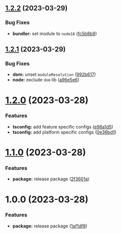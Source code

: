 ## [1.2.2](https://github.com/brycked/ts-config/compare/v1.2.1...v1.2.2) (2023-03-29)


### Bug Fixes

* **bundler:** set module to `node16` ([fc5b8b9](https://github.com/brycked/ts-config/commit/fc5b8b946421bad8e6491b0baa5e238830ed3b10))

## [1.2.1](https://github.com/brycked/ts-config/compare/v1.2.0...v1.2.1) (2023-03-29)

### Bug Fixes

- **dom:** unset `moduleResolution` ([992b617](https://github.com/brycked/ts-config/commit/992b617b000d46e7e6a0c53b177d096cae66622d))
- **node:** exclude `dom` lib ([a96e5e6](https://github.com/brycked/ts-config/commit/a96e5e6120d976e202a29889986444d10feaf0e7))

# [1.2.0](https://github.com/brycked/ts-config/compare/v1.1.0...v1.2.0) (2023-03-28)

### Features

- **tsconfig:** add feature specific configs ([e98a1d5](https://github.com/brycked/ts-config/commit/e98a1d56d21540727068a4cfc9b799b2e9e7faa4))
- **tsconfig:** add platform specific configs ([0e36bd1](https://github.com/brycked/ts-config/commit/0e36bd1982b58e5aecf43f2d714153c73a2170ce))

# [1.1.0](https://github.com/brycked/ts-config/compare/v1.0.0...v1.1.0) (2023-03-28)

### Features

- **package:** release package ([2f3601a](https://github.com/brycked/ts-config/commit/2f3601a69a065d94e56a74993554154cd7ed394c))

# 1.0.0 (2023-03-28)

### Features

- **package:** release package ([1af1df8](https://github.com/brycked/ts-config/commit/1af1df8da51941e8dde18f26fb37bfa4ae02f919))
